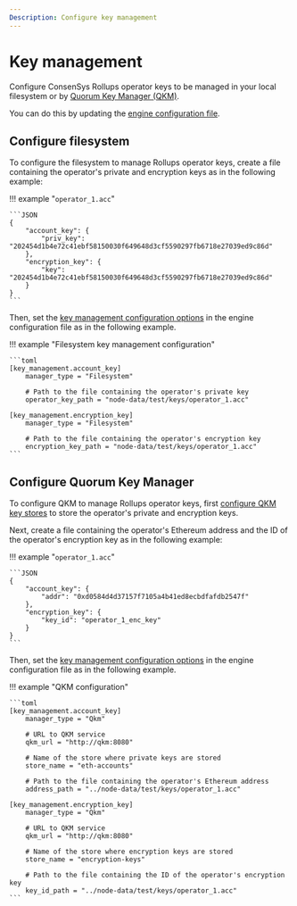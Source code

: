 ```yaml
---
Description: Configure key management
---
```


# Key management

Configure ConsenSys Rollups operator keys to be managed in your local filesystem or by
[Quorum Key Manager (QKM)](https://docs.quorum-key-manager.consensys.net/en/stable/).

You can do this by updating the [engine configuration file](Configuration-File.md#engine-configuration-file).

## Configure filesystem

To configure the filesystem to manage Rollups operator keys, create a file containing the operator's private and
encryption keys as in the following example:

!!! example "`operator_1.acc`"

    ```JSON
    {
        "account_key": {
            "priv_key": "202454d1b4e72c41ebf58150030f649648d3cf5590297fb6718e27039ed9c86d"
        },
        "encryption_key": {
            "key": "202454d1b4e72c41ebf58150030f649648d3cf5590297fb6718e27039ed9c86d"
        }
    }
    ```


Then, set the
[key management configuration options](../../Reference/Configuration-File.md#key_managementaccount_key) in the engine
configuration file as in the following example.

!!! example "Filesystem key management configuration"

    ```toml
    [key_management.account_key]
        manager_type = "Filesystem"

        # Path to the file containing the operator's private key
        operator_key_path = "node-data/test/keys/operator_1.acc"

    [key_management.encryption_key]
        manager_type = "Filesystem"

        # Path to the file containing the operator's encryption key
        encryption_key_path = "node-data/test/keys/operator_1.acc"
    ```

## Configure Quorum Key Manager

To configure QKM to manage Rollups operator keys, first
[configure QKM key stores](https://docs.quorum-key-manager.consensys.net/en/stable/HowTo/Use-Manifest-File/Store/) to
store the operator's private and encryption keys.

Next, create a file containing the operator's Ethereum address and the ID of the operator's encryption key as in the
following example:

!!! example "`operator_1.acc`"

    ```JSON
    {
        "account_key": {
            "addr": "0xd0584d4d37157f7105a4b41ed8ecbdfafdb2547f"
        },
        "encryption_key": {
            "key_id": "operator_1_enc_key"
        }
    }
    ```


Then, set the
[key management configuration options](../../Reference/Configuration-File.md#key_managementaccount_key) in the engine
configuration file as in the following example.

!!! example "QKM configuration"

    ```toml
    [key_management.account_key]
        manager_type = "Qkm"

        # URL to QKM service
        qkm_url = "http://qkm:8080"

        # Name of the store where private keys are stored
        store_name = "eth-accounts"

        # Path to the file containing the operator's Ethereum address
        address_path = "../node-data/test/keys/operator_1.acc"

    [key_management.encryption_key]
        manager_type = "Qkm"

        # URL to QKM service
        qkm_url = "http://qkm:8080"

        # Name of the store where encryption keys are stored
        store_name = "encryption-keys"

        # Path to the file containing the ID of the operator's encryption key
        key_id_path = "../node-data/test/keys/operator_1.acc"
    ```
